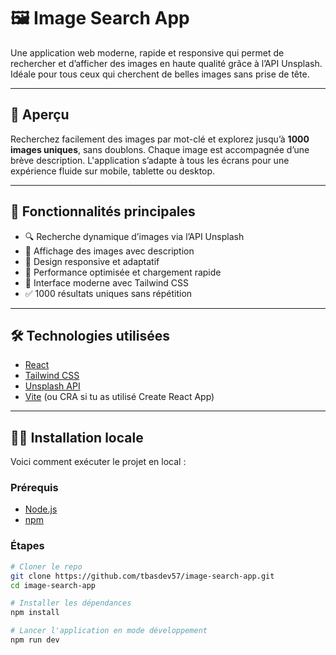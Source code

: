 # 🖼️ Image Search App

Une application web moderne, rapide et responsive qui permet de rechercher et d’afficher des images en haute qualité grâce à l’API Unsplash. Idéale pour tous ceux qui cherchent de belles images sans prise de tête.

---

## 📸 Aperçu

Recherchez facilement des images par mot-clé et explorez jusqu’à **1000 images uniques**, sans doublons. Chaque image est accompagnée d’une brève description. L'application s’adapte à tous les écrans pour une expérience fluide sur mobile, tablette ou desktop.

---

## 🚀 Fonctionnalités principales

- 🔍 Recherche dynamique d’images via l’API Unsplash
- 📜 Affichage des images avec description
- 📱 Design responsive et adaptatif
- 💨 Performance optimisée et chargement rapide
- 🎨 Interface moderne avec Tailwind CSS
- ✅ 1000 résultats uniques sans répétition

---

## 🛠️ Technologies utilisées

- [React](https://reactjs.org/)
- [Tailwind CSS](https://tailwindcss.com/)
- [Unsplash API](https://unsplash.com/developers)
- [Vite](https://vitejs.dev/) (ou CRA si tu as utilisé Create React App)

---

## 🧑‍💻 Installation locale

Voici comment exécuter le projet en local :

### Prérequis

- [Node.js](https://nodejs.org/)
- [npm](https://www.npmjs.com/)

### Étapes

```bash
# Cloner le repo
git clone https://github.com/tbasdev57/image-search-app.git
cd image-search-app

# Installer les dépendances
npm install

# Lancer l'application en mode développement
npm run dev

